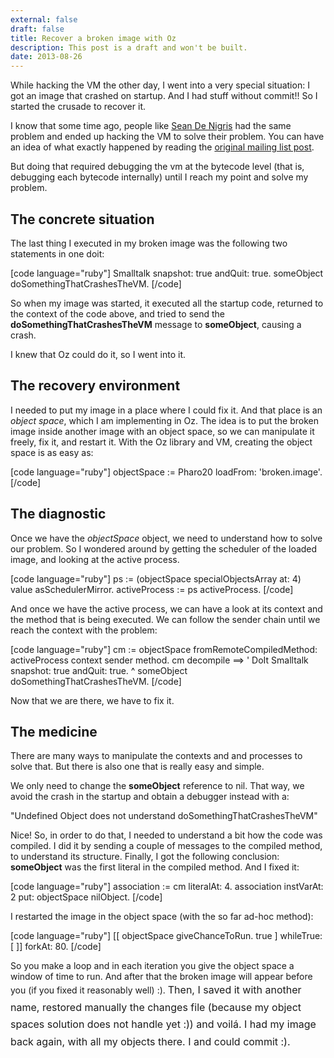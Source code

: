 ```yaml
---
external: false
draft: false
title: Recover a broken image with Oz
description: This post is a draft and won't be built.
date: 2013-08-26
---
```


While hacking the VM the other day, I went into a very special situation: I got an image that crashed on startup. And I had stuff without commit!! So I started the crusade to recover it.

I know that some time ago, people like <a href="http://seandenigris.com/blog/">Sean De Nigris</a> had the same problem and ended up hacking the VM to solve their problem. You can have an idea of what exactly happened by reading the <a href="http://forum.world.st/Oops-I-put-a-halt-in-a-startup-method-td3800163.html">original mailing list post</a>.

But doing that required debugging the vm at the bytecode level (that is, debugging each bytecode internally) until I reach my point and solve my problem.
<h2>The concrete situation</h2>
The last thing I executed in my broken image was the following two statements in one doit:

[code language="ruby"]
Smalltalk snapshot: true andQuit: true.
someObject doSomethingThatCrashesTheVM.
[/code]

So when my image was started, it executed all the startup code, returned to the context of the code above, and tried to send the <b>doSomethingThatCrashesTheVM</b> message to <b>someObject</b>, causing a crash.

I knew that Oz could do it, so I went into it.
<h2>The recovery environment</h2>
I needed to put my image in a place where I could fix it. And that place is an <i>object space</i>, which I am implementing in Oz. The idea is to put the broken image inside another image with an object space, so we can manipulate it freely, fix it, and restart it. With the Oz library and VM, creating the object space is as easy as:

[code language="ruby"]
objectSpace := Pharo20 loadFrom: 'broken.image'.
[/code]
<h2>The diagnostic</h2>
Once we have the <i>objectSpace</i> object, we need to understand how to solve our problem. So I wondered around by getting the scheduler of the loaded image, and looking at the active process.

[code language="ruby"]
ps := (objectSpace specialObjectsArray at: 4) value asSchedulerMirror.
activeProcess := ps activeProcess.
[/code]

And once we have the active process, we can have a look at its context and the method that is being executed. We can follow the sender chain until we reach the context with the problem:

[code language="ruby"]
cm := objectSpace
          fromRemoteCompiledMethod: activeProcess context sender method.
cm decompile ==&gt; ' DoIt
	Smalltalk snapshot: true andQuit: true.
	^ someObject doSomethingThatCrashesTheVM.
[/code]

Now that we are there, we have to fix it.
<h2>The medicine</h2>
There are many ways to manipulate the contexts and and processes to solve that. But there is also one that is really easy and simple.

We only need to change the <b>someObject</b> reference to nil. That way, we avoid the crash in the startup and obtain a debugger instead with a:

"Undefined Object does not understand doSomethingThatCrashesTheVM"

Nice! So, in order to do that, I needed to understand a bit how the code was compiled. I did it by sending a couple of messages to the compiled method, to understand its structure. Finally, I got the following conclusion: <b>someObject</b> was the first literal in the compiled method. And I fixed it:

[code language="ruby"]
association := cm literalAt: 4.
association instVarAt: 2 put: objectSpace nilObject.
[/code]

I restarted the image in the object space (with the so far ad-hoc method):

[code language="ruby"]
[[ objectSpace giveChanceToRun. true ] whileTrue: [ ]] forkAt: 80.
[/code]

So you make a loop and in each iteration you give the object space a window of time to run. And after that the broken image will appear before you (if you fixed it reasonably well) :).
<span style="line-height:1.714285714;font-size:1rem;">Then, I saved it with another name, restored manually the changes file (because my object spaces solution does not handle yet :)) and voilá. I had my image back again, with all my objects there. I and could commit :).</span>
